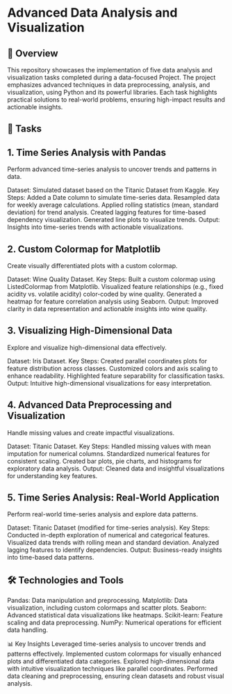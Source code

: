 # Advanced Data Analysis and Visualization

## 📖 Overview

This repository showcases the implementation of five data analysis and visualization tasks completed during a data-focused Project. The project emphasizes advanced techniques in data preprocessing, analysis, and visualization, using Python and its powerful libraries. Each task highlights practical solutions to real-world problems, ensuring high-impact results and actionable insights.

## 🚀 Tasks

## 1. Time Series Analysis with Pandas

Perform advanced time-series analysis to uncover trends and patterns in data.

Dataset: Simulated dataset based on the Titanic Dataset from Kaggle.
Key Steps:
Added a Date column to simulate time-series data.
Resampled data for weekly average calculations.
Applied rolling statistics (mean, standard deviation) for trend analysis.
Created lagging features for time-based dependency visualization.
Generated line plots to visualize trends.
Output: Insights into time-series trends with actionable visualizations.


## 2. Custom Colormap for Matplotlib

Create visually differentiated plots with a custom colormap.

Dataset: Wine Quality Dataset.
Key Steps:
Built a custom colormap using ListedColormap from Matplotlib.
Visualized feature relationships (e.g., fixed acidity vs. volatile acidity) color-coded by wine quality.
Generated a heatmap for feature correlation analysis using Seaborn.
Output: Improved clarity in data representation and actionable insights into wine quality.


## 3. Visualizing High-Dimensional Data

Explore and visualize high-dimensional data effectively.

Dataset: Iris Dataset.
Key Steps:
Created parallel coordinates plots for feature distribution across classes.
Customized colors and axis scaling to enhance readability.
Highlighted feature separability for classification tasks.
Output: Intuitive high-dimensional visualizations for easy interpretation.


## 4. Advanced Data Preprocessing and Visualization

Handle missing values and create impactful visualizations.

Dataset: Titanic Dataset.
Key Steps:
Handled missing values with mean imputation for numerical columns.
Standardized numerical features for consistent scaling.
Created bar plots, pie charts, and histograms for exploratory data analysis.
Output: Cleaned data and insightful visualizations for understanding key features.


## 5. Time Series Analysis: Real-World Application

Perform real-world time-series analysis and explore data patterns.

Dataset: Titanic Dataset (modified for time-series analysis).
Key Steps:
Conducted in-depth exploration of numerical and categorical features.
Visualized data trends with rolling mean and standard deviation.
Analyzed lagging features to identify dependencies.
Output: Business-ready insights into time-based data patterns.


## 🛠 Technologies and Tools

Pandas: Data manipulation and preprocessing.
Matplotlib: Data visualization, including custom colormaps and scatter plots.
Seaborn: Advanced statistical data visualizations like heatmaps.
Scikit-learn: Feature scaling and data preprocessing.
NumPy: Numerical operations for efficient data handling.

📊 Key Insights
Leveraged time-series analysis to uncover trends and patterns effectively.
Implemented custom colormaps for visually enhanced plots and differentiated data categories.
Explored high-dimensional data with intuitive visualization techniques like parallel coordinates.
Performed data cleaning and preprocessing, ensuring clean datasets and robust visual analysis.
